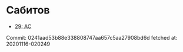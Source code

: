 # Сабитов
- [29: AC](29.md)

Commit: 0241aad53b88e338808747aa657c5aa27908bd6d
 fetched at: 20201116-020249
